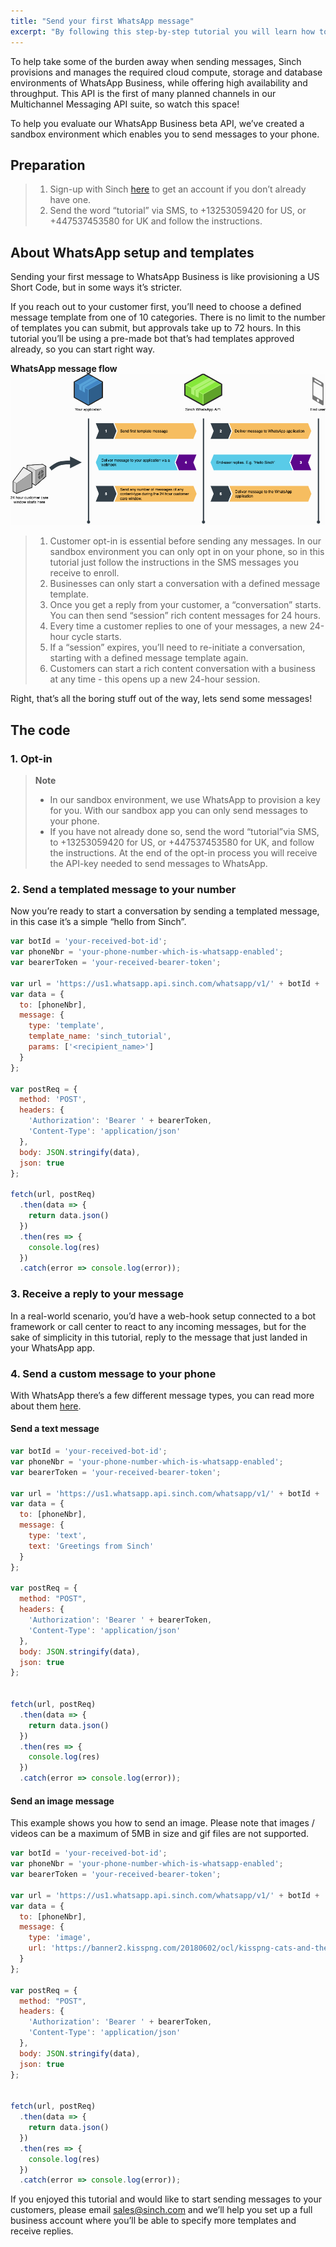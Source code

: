 ```yaml
---
title: "Send your first WhatsApp message"
excerpt: "By following this step-by-step tutorial you will learn how to send your first WhatsApp Business Message. Read more."
---
```

To help take some of the burden away when sending messages, Sinch provisions and manages the required cloud compute, storage and database environments of WhatsApp Business, while offering high availability and throughput. This API is the first of many planned channels in our Multichannel Messaging API suite, so watch this space\!

To help you evaluate our WhatsApp Business beta API, we’ve created a sandbox environment which enables you to send messages to your phone.

## Preparation

> 1.  Sign-up with Sinch [here](https://dashboard.sinch.com/signup) to get an account if you don’t already have one.
> 2.  Send the word “tutorial” via SMS, to +13253059420 for US, or +447537453580 for UK and follow the instructions.

## About WhatsApp setup and templates

Sending your first message to WhatsApp Business is like provisioning a US Short Code, but in some ways it’s stricter.

If you reach out to your customer first, you’ll need to choose a defined message template from one of 10 categories. There is no limit to the number of templates you can submit, but approvals take up to 72 hours. In this tutorial you’ll be using a pre-made bot that’s had templates approved already, so you can start right way.

**WhatsApp message flow**
![whatsapp-msg-flow.png](../images/804d38f-whatsapp-msg-flow.png)

> 1.  Customer opt-in is essential before sending any messages. In our sandbox environment you can only opt in on your phone, so in this tutorial just follow the instructions in the SMS messages you receive to enroll.
> 2.  Businesses can only start a conversation with a defined message template.
> 3.  Once you get a reply from your customer, a “conversation” starts. You can then send “session” rich content messages for 24 hours.
> 4.  Every time a customer replies to one of your messages, a new 24-hour cycle starts.
> 5.  If a “session” expires, you’ll need to re-initiate a conversation, starting with a defined message template again.
> 6.  Customers can start a rich content conversation with a business at any time   - this opens up a new 24-hour session.

Right, that’s all the boring stuff out of the way, lets send some messages\!

## The code

### 1. Opt-in

> **Note**
>
>  - In our sandbox environment, we use WhatsApp to provision a key for you. With our sandbox app you can only send messages to your phone.
>  - If you have not already done so, send the word “tutorial”via SMS, to +13253059420 for US, or +447537453580 for UK, and follow the instructions. At the end of the opt-in process you will receive the API-key needed to send messages to WhatsApp.

### 2. Send a templated message to your number

Now you’re ready to start a conversation by sending a templated message, in this case it’s a simple “hello from Sinch”.

```javascript
var botId = 'your-received-bot-id';
var phoneNbr = 'your-phone-number-which-is-whatsapp-enabled';
var bearerToken = 'your-received-bearer-token';

var url = 'https://us1.whatsapp.api.sinch.com/whatsapp/v1/' + botId + '/messages';
var data = {
  to: [phoneNbr],
  message: {
    type: 'template',
    template_name: 'sinch_tutorial',
    params: ['<recipient_name>']
  }
};

var postReq = {
  method: 'POST',
  headers: {
    'Authorization': 'Bearer ' + bearerToken,
    'Content-Type': 'application/json'
  },
  body: JSON.stringify(data),
  json: true
};

fetch(url, postReq)
  .then(data => {
    return data.json()
  })
  .then(res => {
    console.log(res)
  })
  .catch(error => console.log(error));
```

### 3. Receive a reply to your message

In a real-world scenario, you’d have a web-hook setup connected to a bot framework or call center to react to any incoming messages, but for the sake of simplicity in this tutorial, reply to the message that just landed in your WhatsApp app.

### 4. Send a custom message to your phone

With WhatsApp there’s a few different message types, you can read more about them [here](https://www.sinch.com/docs/whatsapp/index.html#message).

#### Send a text message

```javascript
var botId = 'your-received-bot-id';
var phoneNbr = 'your-phone-number-which-is-whatsapp-enabled';
var bearerToken = 'your-received-bearer-token';

var url = 'https://us1.whatsapp.api.sinch.com/whatsapp/v1/' + botId + '/messages';
var data = {
  to: [phoneNbr],
  message: {
    type: 'text',
    text: 'Greetings from Sinch'
  }
};

var postReq = {
  method: "POST",
  headers: {
    'Authorization': 'Bearer ' + bearerToken,
    'Content-Type': 'application/json'
  },
  body: JSON.stringify(data),
  json: true
};


fetch(url, postReq)
  .then(data => {
    return data.json()
  })
  .then(res => {
    console.log(res)
  })
  .catch(error => console.log(error));
```

#### Send an image message

This example shows you how to send an image. Please note that images / videos can be a maximum of 5MB in size and gif files are not supported.

```javascript
var botId = 'your-received-bot-id';
var phoneNbr = 'your-phone-number-which-is-whatsapp-enabled';
var bearerToken = 'your-received-bearer-token';

var url = 'https://us1.whatsapp.api.sinch.com/whatsapp/v1/' + botId + '/messages';
var data = {
  to: [phoneNbr],
  message: {
    type: 'image',
    url: 'https://banner2.kisspng.com/20180602/ocl/kisspng-cats-and-the-internet-lolcat-rage-comic-pet-crazy-cat-5b1287743fec89.5449465715279409802619.jpg'
  }
};

var postReq = {
  method: "POST",
  headers: {
    'Authorization': 'Bearer ' + bearerToken,
    'Content-Type': 'application/json'
  },
  body: JSON.stringify(data),
  json: true
};


fetch(url, postReq)
  .then(data => {
    return data.json()
  })
  .then(res => {
    console.log(res)
  })
  .catch(error => console.log(error));
```

If you enjoyed this tutorial and would like to start sending messages to your customers, please email <sales@sinch.com> and we’ll help you set up a full business account where you’ll be able to specify more templates and receive replies.